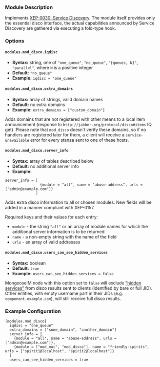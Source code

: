 ### Module Description
Implements [XEP-0030: Service Discovery](http://xmpp.org/extensions/xep-0030.html). The module itself provides only the essential disco interface, the actual capabilities announced by Service Discovery are gathered via executing a fold-type hook.

### Options
#### `modules.mod_disco.iqdisc`
* **Syntax:** string, one of `"one_queue"`, `"no_queue"`, `"{queues, N}"`, 
`"parallel"`, where `N` is a positive integer
* **Default:** `"no_queue"`
* **Example:** `iqdisc = "one_queue"`

#### `modules.mod_disco.extra_domains`
* **Syntax:** array of strings, valid domain names
* **Default:** no extra domains
* **Example:** `extra_domains = ["custom_domain"]`
 
Adds domains that are not registered with other means to a local item announcement (response to `http://jabber.org/protocol/disco#items` IQ get). 
Please note that `mod_disco` doesn't verify these domains, so if no handlers are registered later for them, a client will receive a `service-unavailable` error for every stanza sent to one of these hosts.

#### `modules.mod_disco.server_info`
* **Syntax:** array of tables described below
* **Default:** no additional server info
* **Example:** 
```
server_info = [
                {module = "all", name = "abuse-address", urls = ["admin@example.com"]}
              ]
```
Adds extra disco information to all or chosen modules. 
New fields will be added in a manner compliant with XEP-0157.

Required keys and their values for each entry:

* `module` - the string `"all"` or an array of module names for which the additional server information is to be returned
* `name` - a non-empty string with the name of the field
* `urls` - an array of valid addresses

#### `modules.mod_disco.users_can_see_hidden_services`
* **Syntax:** boolean
* **Default:** `true`
* **Example:** `users_can_see_hidden_services = false`

MongooseIM node with this option set to `false` will exclude ["hidden services"](../advanced-configuration/Listener-modules.md#xmpp-components-ejabberd_service)
from disco results sent to clients (identified by bare or full JID).
Other entities, with empty username part in their JIDs (e.g. `component.example.com`),
will still receive full disco results.

### Example Configuration
```
[modules.mod_disco]
  iqdisc = "one_queue"
  extra_domains = ["some_domain", "another_domain"]
  server_info = [
    {module = "all", name = "abuse-address", urls = ["admin@example.com"]},
    {module = ["mod_muc", "mod_disco"], name = "friendly-spirits", urls = ["spirit1@localhost", "spirit2@localhost"]}
  ]
  users_can_see_hidden_services = true
```

